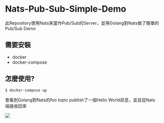 # Nats-Pub-Sub-Simple-Demo

此Repository使用Nats來當作Pub/Sub的Server，並用Golang對Nats做了簡單的Pub/Sub Demo

## 需要安裝

* docker
* docker-compose

## 怎麼使用?

```bash
$ docker-compose up
```

會看到Golang對Nats的foo topic publish了一個Hello World訊息，並且從Nats端接收回來

![](https://imgur.com/VWewcMI.jpg)